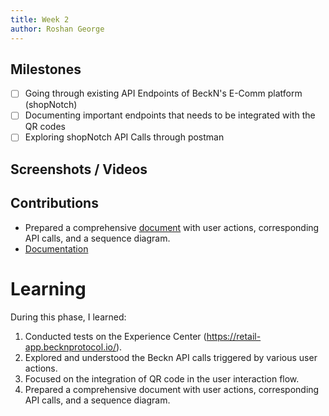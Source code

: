 ```yaml
---
title: Week 2
author: Roshan George
---
```


## Milestones
- [ ] Going through existing API Endpoints of BeckN's E-Comm platform (shopNotch)
- [ ] Documenting important endpoints that needs to be integrated with the QR codes
- [ ] Exploring shopNotch API Calls through postman

## Screenshots / Videos 

## Contributions
- Prepared a comprehensive [document](https://docs.google.com/document/d/1NbK7iSvtemrWZAF96F3mscLAny0-WqiCTE19IVqz-oU/edit?usp=sharing) with user actions, corresponding API calls, and a sequence diagram.
- [Documentation](https://github.com/beckn/beckn-qr-code-generator/issues/4)

# Learning

During this phase, I learned:

1. Conducted tests on the Experience Center (https://retail-app.becknprotocol.io/).
2. Explored and understood the Beckn API calls triggered by various user actions.
3. Focused on the integration of QR code in the user interaction flow.
4. Prepared a comprehensive document with user actions, corresponding API calls, and a sequence diagram.